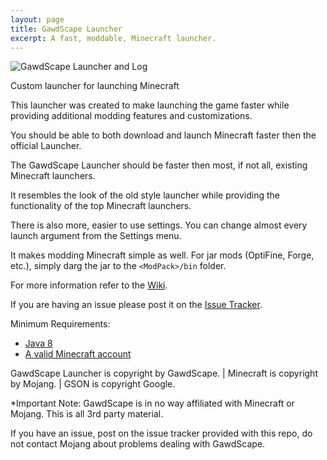 ```yaml
---
layout: page
title: GawdScape Launcher
excerpt: A fast, moddable, Minecraft launcher.
---
```


![GawdScape Launcher and Log](http://i62.tinypic.com/33z5rfm.png)

Custom launcher for launching Minecraft

This launcher was created to make launching the game faster while providing additional modding features and customizations.

You should be able to both download and launch Minecraft faster then the official Launcher.

The GawdScape Launcher should be faster then most, if not all, existing Minecraft launchers.

It resembles the look of the old style launcher while providing the functionality of the top Minecraft launchers.

There is also more, easier to use settings. You can change almost every launch argument from the Settings menu.

It makes modding Minecraft simple as well. For jar mods (OptiFine, Forge, etc.), simply darg the jar to the `<ModPack>/bin` folder.

For more information refer to the [Wiki](https://github.com/GawdScape/GawdScapeLauncher/wiki).

If you are having an issue please post it on the [Issue Tracker](https://github.com/GawdScape/GawdScapeLauncher/issues).

Minimum Requirements:
- [Java 8](http://www.java.com)
- [A valid Minecraft account](http://www.minecraft.net)

GawdScape Launcher is copyright by GawdScape. | Minecraft is copyright by Mojang. | GSON is copyright Google.

*Important Note: GawdScape is in no way affiliated with Minecraft or Mojang. This is all 3rd party material.

If you have an issue, post on the issue tracker provided with this repo, do not contact Mojang about problems dealing with GawdScape.
